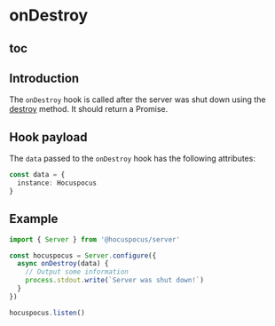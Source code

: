 # onDestroy

## toc

## Introduction

The `onDestroy` hook is called after the server was shut down using the [destroy](/api/methods) method. It should return a Promise.

## Hook payload

The `data` passed to the `onDestroy` hook has the following attributes:

```typescript
const data = {
  instance: Hocuspocus
}
```

## Example

```typescript
import { Server } from '@hocuspocus/server'

const hocuspocus = Server.configure({
  async onDestroy(data) {
    // Output some information
    process.stdout.write(`Server was shut down!`)
  }
})

hocuspocus.listen()
```
